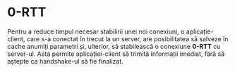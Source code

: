 # 0-RTT

Pentru a reduce timpul necesar stabilirii unei noi conexiuni, o 
aplicație-client, care s-a conectat în trecut la un server, are posibilitatea să 
salveze în cache anumiți parametri și, ulterior, să stabilească o conexiune 
**0-RTT** cu server-ul. Asta permite aplicației-client să trimită informații 
imediat, fără să aștepte ca handshake-ul să fie finalizat.
